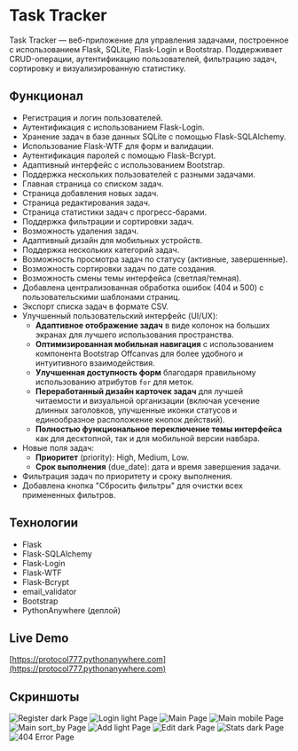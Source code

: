 # Task Tracker

Task Tracker — веб-приложение для управления задачами, построенное с использованием Flask, SQLite, Flask-Login и Bootstrap. Поддерживает CRUD-операции, аутентификацию пользователей, фильтрацию задач, сортировку и визуализированную статистику.

## Функционал
- Регистрация и логин пользователей.
- Аутентификация с использованием Flask-Login.
- Хранение задач в базе данных SQLite с помощью Flask-SQLAlchemy.
- Использование Flask-WTF для форм и валидации.
- Аутентификация паролей с помощью Flask-Bcrypt.
- Адаптивный интерфейс с использованием Bootstrap.
- Поддержка нескольких пользователей с разными задачами.
- Главная страница со списком задач.
- Страница добавления новых задач.
- Страница редактирования задач.
- Страница статистики задач с прогресс-барами.
- Поддержка фильтрации и сортировки задач.
- Возможность удаления задач.
- Адаптивный дизайн для мобильных устройств.
- Поддержка нескольких категорий задач.
- Возможность просмотра задач по статусу (активные, завершенные).
- Возможность сортировки задач по дате создания.
- Возможность смены темы интерфейса (светлая/темная).
- Добавлена централизованная обработка ошибок (404 и 500) с пользовательскими шаблонами страниц.
- Экспорт списка задач в формате CSV.
- Улучшенный пользовательский интерфейс (UI/UX):
    * **Адаптивное отображение задач** в виде колонок на больших экранах для лучшего использования пространства.
    * **Оптимизированная мобильная навигация** с использованием компонента Bootstrap Offcanvas для более удобного и интуитивного взаимодействия.
    * **Улучшенная доступность форм** благодаря правильному использованию атрибутов `for` для меток.
    * **Переработанный дизайн карточек задач** для лучшей читаемости и визуальной организации (включая усечение длинных заголовков, улучшенные иконки статусов и единообразное расположение кнопок действий).
    * **Полностью функциональное переключение темы интерфейса** как для десктопной, так и для мобильной версии навбара.
- Новые поля задач:
    * **Приоритет** (priority): High, Medium, Low.
    * **Срок выполнения** (due_date): дата и время завершения задачи.
- Фильтрация задач по приоритету и сроку выполнения.
- Добавлена кнопка "Сбросить фильтры" для очистки всех примененных фильтров.



## Технологии
- Flask
- Flask-SQLAlchemy
- Flask-Login
- Flask-WTF
- Flask-Bcrypt
- email_validator
- Bootstrap
- PythonAnywhere (деплой)

## Live Demo
[https://protocol777.pythonanywhere.com](https://protocol777.pythonanywhere.com)

## Скриншоты
![Register dark Page](screenshots/register_dark.png)
![Login light Page](screenshots/login_light.png)
![Main Page](screenshots/main.png)
![Main mobile Page](screenshots/main_mobile.png)
![Main sort_by Page](screenshots/sort_by.png)
![Add light Page](screenshots/add_light.png)
![Edit dark Page](screenshots/edit_dark.png)
![Stats dark Page](screenshots/stats_dark.png)
![404 Error Page](screenshots/error_404.png)